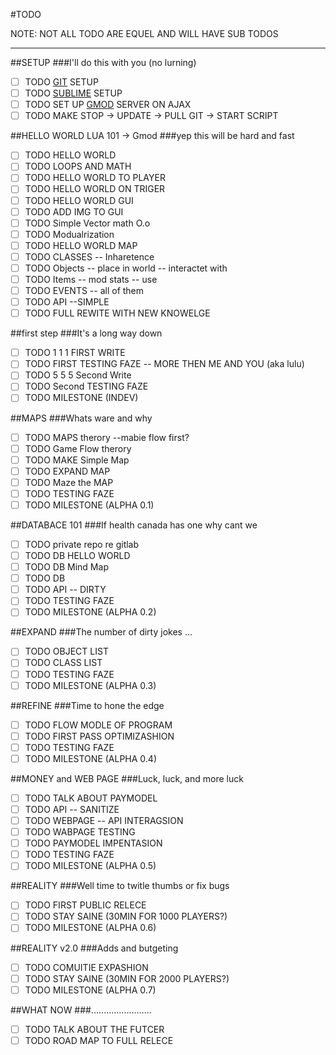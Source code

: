 #TODO

NOTE: NOT ALL TODO ARE EQUEL AND WILL HAVE SUB TODOS
***

##SETUP
###I'll do this with you (no lurning)
- [ ] TODO [GIT](https://desktop.github.com/) SETUP
- [ ] TODO [SUBLIME](https://www.sublimetext.com/) SETUP
- [ ] TODO SET UP [GMOD](http://wiki.garrysmod.com/page/Linux_Dedicated_Server_Hosting) SERVER ON AJAX 
- [ ] TODO MAKE STOP -> UPDATE -> PULL GIT -> START SCRIPT

##HELLO WORLD LUA 101 -> Gmod
###yep this will be hard and fast
- [ ] TODO HELLO WORLD
- [ ] TODO LOOPS AND MATH
- [ ] TODO HELLO WORLD TO PLAYER
- [ ] TODO HELLO WORLD ON TRIGER
- [ ] TODO HELLO WORLD GUI
- [ ] TODO ADD IMG TO GUI
- [ ] TODO Simple Vector math O.o
- [ ] TODO Modualrization
- [ ] TODO HELLO WORLD MAP
- [ ] TODO CLASSES -- Inharetence
- [ ] TODO Objects -- place in world -- interactet with
- [ ] TODO Items -- mod stats -- use
- [ ] TODO EVENTS -- all of them
- [ ] TODO API --SIMPLE
- [ ] TODO FULL REWITE WITH NEW KNOWELGE

##first step
###It's a long way down
- [ ] TODO 1 1 1 FIRST WRITE
- [ ] TODO FIRST TESTING FAZE -- MORE THEN ME AND YOU (aka lulu) 
- [ ] TODO 5 5 5 Second Write
- [ ] TODO Second TESTING FAZE
- [ ] TODO MILESTONE (INDEV)

##MAPS
###Whats ware and why
- [ ] TODO MAPS therory --mabie flow first?
- [ ] TODO Game Flow therory
- [ ] TODO MAKE Simple Map
- [ ] TODO EXPAND MAP
- [ ] TODO Maze the MAP
- [ ] TODO TESTING FAZE
- [ ] TODO MILESTONE (ALPHA 0.1)

##DATABACE 101
###If health canada has one why cant we
- [ ] TODO private repo re gitlab
- [ ] TODO DB HELLO WORLD
- [ ] TODO DB Mind Map
- [ ] TODO DB
- [ ] TODO API -- DIRTY
- [ ] TODO TESTING FAZE
- [ ] TODO MILESTONE (ALPHA 0.2)

##EXPAND
###The number of dirty jokes ...
- [ ] TODO OBJECT LIST
- [ ] TODO CLASS LIST
- [ ] TODO TESTING FAZE
- [ ] TODO MILESTONE (ALPHA 0.3)

##REFINE
###Time to hone the edge
- [ ] TODO FLOW MODLE OF PROGRAM
- [ ] TODO FIRST PASS OPTIMIZASHION
- [ ] TODO TESTING FAZE
- [ ] TODO MILESTONE (ALPHA 0.4)

##MONEY and WEB PAGE
###Luck, luck, and more luck
- [ ] TODO TALK ABOUT PAYMODEL
- [ ] TODO API -- SANITIZE
- [ ] TODO WEBPAGE -- API INTERAGSION
- [ ] TODO WABPAGE TESTING
- [ ] TODO PAYMODEL IMPENTASION
- [ ] TODO TESTING FAZE
- [ ] TODO MILESTONE (ALPHA 0.5)

##REALITY
###Well time to twitle thumbs or fix bugs
- [ ] TODO FIRST PUBLIC RELECE
- [ ] TODO STAY SAINE (30MIN FOR 1000 PLAYERS?)
- [ ] TODO MILESTONE (ALPHA 0.6)

##REALITY v2.0
###Adds and butgeting
- [ ] TODO COMUITIE EXPASHION
- [ ] TODO STAY SAINE (30MIN FOR 2000 PLAYERS?)
- [ ] TODO MILESTONE (ALPHA 0.7)

##WHAT NOW
###........................
- [ ] TODO TALK ABOUT THE FUTCER
- [ ] TODO ROAD MAP TO FULL RELECE
